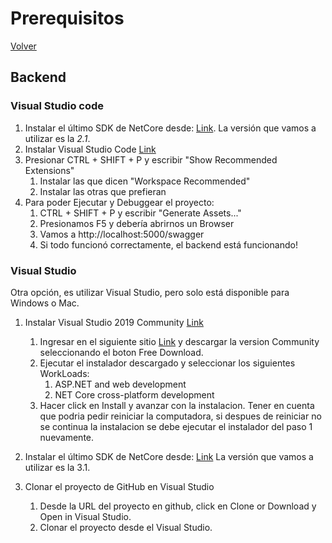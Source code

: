 # Prerequisitos

[Volver](./instalacion_entorno.md)

## Backend

### Visual Studio code
1. Instalar el último SDK de NetCore desde: [Link](https://dotnet.microsoft.com/download/dotnet-core). La versión que vamos a utilizar es la *2.1*.
1. Instalar Visual Studio Code [Link](https://code.visualstudio.com/)
1. Presionar CTRL + SHIFT + P y escribir "Show Recommended Extensions"
	1. Instalar las que dicen "Workspace Recommended"
	1. Instalar las otras que prefieran
1. Para poder Ejecutar y Debuggear el proyecto:
	1. CTRL + SHIFT + P y escribir "Generate Assets..."
	1. Presionamos F5 y debería abrirnos un Browser
	1. Vamos a http://localhost:5000/swagger
	1. Si todo funcionó correctamente, el backend está funcionando!


### Visual Studio
Otra opción, es utilizar Visual Studio, pero solo está disponible para Windows o Mac.

1. Instalar Visual Studio 2019 Community [Link](https://visualstudio.microsoft.com/es/vs/community/)

	1. Ingresar en el siguiente sitio [Link](https://visualstudio.microsoft.com/downloads/)
	y descargar la version Community seleccionando el boton Free Download. 
	2. Ejecutar el instalador descargado y seleccionar los siguientes WorkLoads:  
		1. ASP.NET and web development   
		1. NET Core cross-platform development   
	1. Hacer click en Install y avanzar con la instalacion. Tener en cuenta que podria pedir reiniciar la computadora, si despues de reiniciar no se continua la instalacion se debe ejecutar el instalador del paso 1 nuevamente.

1. Instalar el último SDK de NetCore desde: [Link](https://dotnet.microsoft.com/download/dotnet-core)
La versión que vamos a utilizar es la 3.1.

1. Clonar el proyecto de GitHub en Visual Studio
	1. Desde la URL del proyecto en github, click en Clone or Download y Open in Visual Studio.
	1. Clonar el proyecto desde el Visual Studio.
